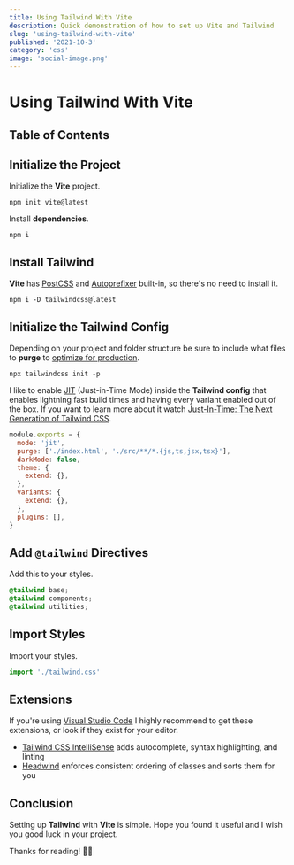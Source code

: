```yaml
---
title: Using Tailwind With Vite
description: Quick demonstration of how to set up Vite and Tailwind
slug: 'using-tailwind-with-vite'
published: '2021-10-3'
category: 'css'
image: 'social-image.png'
---
```


# Using Tailwind With Vite

## Table of Contents

## Initialize the Project

Initialize the **Vite** project.

```shell:terminal
npm init vite@latest
```

Install **dependencies**.

```shell:terminal
npm i
```

## Install Tailwind

**Vite** has [PostCSS](https://postcss.org/) and [Autoprefixer](https://github.com/postcss/autoprefixer) built-in, so there's no need to install it.

```shell:terminal
npm i -D tailwindcss@latest
```

## Initialize the Tailwind Config

Depending on your project and folder structure be sure to include what files to **purge** to [optimize for production](https://tailwindcss.com/docs/optimizing-for-production).

```shell:terminal
npx tailwindcss init -p
```

I like to enable [JIT](https://tailwindcss.com/docs/just-in-time-mode) (Just-in-Time Mode) inside the **Tailwind config** that enables lightning fast build times and having every variant enabled out of the box. If you want to learn more about it watch [Just-In-Time: The Next Generation of Tailwind CSS](https://www.youtube.com/watch?v=3O_3X7InOw8).

```js:tailwind.config.js
module.exports = {
  mode: 'jit',
  purge: ['./index.html', './src/**/*.{js,ts,jsx,tsx}'],
  darkMode: false,
  theme: {
    extend: {},
  },
  variants: {
    extend: {},
  },
  plugins: [],
}
```

## Add `@tailwind` Directives

Add this to your styles.

```css:tailwind.css
@tailwind base;
@tailwind components;
@tailwind utilities;
```

## Import Styles

Import your styles.

```js:main.js
import './tailwind.css'
```

## Extensions

If you're using [Visual Studio Code](https://code.visualstudio.com/) I highly recommend to get these extensions, or look if they exist for your editor.

- [Tailwind CSS IntelliSense](https://marketplace.visualstudio.com/items?itemName=bradlc.vscode-tailwindcss) adds autocomplete, syntax highlighting, and linting
- [Headwind](https://marketplace.visualstudio.com/items?itemName=heybourn.headwind) enforces consistent ordering of classes and sorts them for you

## Conclusion

Setting up **Tailwind** with **Vite** is simple. Hope you found it useful and I wish you good luck in your project.

Thanks for reading! 🏄‍♀️

